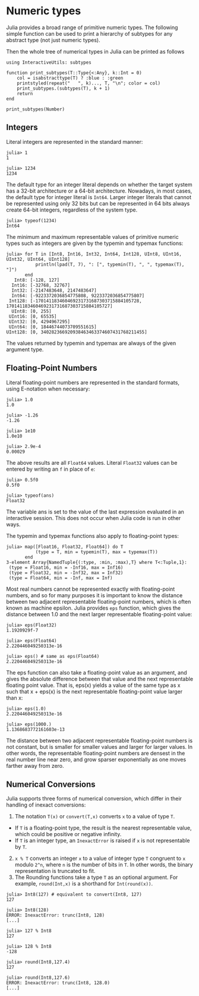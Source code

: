 # Numeric types

Julia provides a broad range of primitive numeric types. The following simple function can be used to print a hierarchy of subtypes for any abstract type (not just numeric types).

Then the whole tree of numerical types in Julia can be printed as follows

```@repl
using InteractiveUtils: subtypes

function print_subtypes(T::Type{<:Any}, k::Int = 0)
    col = isabstracttype(T) ? :blue : :green
    printstyled(repeat("   ", k)..., T, "\n"; color = col)
    print_subtypes.(subtypes(T), k + 1)
    return
end

print_subtypes(Number)
```

## Integers

Literal integers are represented in the standard manner:

```jldoctest
julia> 1
1

julia> 1234
1234
```

The default type for an integer literal depends on whether the target system has a 32-bit architecture or a 64-bit architecture. Nowadays, in most cases, the default type for integer literal is `Int64`. Larger integer literals that cannot be represented using only 32 bits but can be represented in 64 bits always create 64-bit integers, regardless of the system type.

```jldoctest
julia> typeof(1234)
Int64
```

The minimum and maximum representable values of primitive numeric types such as integers are given by the typemin and typemax functions:

```jldoctest
julia> for T in [Int8, Int16, Int32, Int64, Int128, UInt8, UInt16, UInt32, UInt64, UInt128]
           println(lpad(T, 7), ": [", typemin(T), ", ", typemax(T), "]")
       end
   Int8: [-128, 127]
  Int16: [-32768, 32767]
  Int32: [-2147483648, 2147483647]
  Int64: [-9223372036854775808, 9223372036854775807]
 Int128: [-170141183460469231731687303715884105728, 170141183460469231731687303715884105727]
  UInt8: [0, 255]
 UInt16: [0, 65535]
 UInt32: [0, 4294967295]
 UInt64: [0, 18446744073709551615]
UInt128: [0, 340282366920938463463374607431768211455]
```

The values returned by typemin and typemax are always of the given argument type.


## Floating-Point Numbers

Literal floating-point numbers are represented in the standard formats, using E-notation when necessary:

```jldoctest
julia> 1.0
1.0

julia> -1.26
-1.26

julia> 1e10
1.0e10

julia> 2.9e-4
0.00029
```

The above results are all `Float64` values. Literal `Float32` values can be entered by writing an `f` in place of `e`:

```jldoctest
julia> 0.5f0
0.5f0

julia> typeof(ans)
Float32
```

The variable ans is set to the value of the last expression evaluated in an interactive session. This does not occur when Julia code is run in other ways.

The typemin and typemax functions also apply to floating-point types:

```jldoctest
julia> map([Float16, Float32, Float64]) do T
           (type = T, min = typemin(T), max = typemax(T))
       end
3-element Array{NamedTuple{(:type, :min, :max),T} where T<:Tuple,1}:
 (type = Float16, min = -Inf16, max = Inf16)
 (type = Float32, min = -Inf32, max = Inf32)
 (type = Float64, min = -Inf, max = Inf)
```

Most real numbers cannot be represented exactly with floating-point numbers, and so for many purposes it is important to know the distance between two adjacent representable floating-point numbers, which is often known as machine epsilon. Julia provides `eps` function, which gives the distance between 1.0 and the next larger representable floating-point value:

```jldoctest
julia> eps(Float32)
1.1920929f-7

julia> eps(Float64)
2.220446049250313e-16

julia> eps() # same as eps(Float64)
2.220446049250313e-16
```

The eps function can also take a floating-point value as an argument, and gives the absolute difference between that value and the next representable floating point value. That is, eps(x) yields a value of the same type as x such that x + eps(x) is the next representable floating-point value larger than x:

```jldoctest
julia> eps(1.0)
2.220446049250313e-16

julia> eps(1000.)
1.1368683772161603e-13
```

The distance between two adjacent representable floating-point numbers is not constant, but is smaller for smaller values and larger for larger values. In other words, the representable floating-point numbers are densest in the real number line near zero, and grow sparser exponentially as one moves farther away from zero.

## Numerical Conversions

Julia supports three forms of numerical conversion, which differ in their handling of inexact conversions:

1. The notation `T(x)` or `convert(T,x)` converts `x` to a value of type `T`.
  - If `T` is a floating-point type, the result is the nearest representable value, which could be positive or negative infinity.
  - If `T` is an integer type, an `InexactError` is raised if `x` is not representable by `T`.
2. `x % T` converts an integer `x` to a value of integer type `T` congruent to `x` modulo `2^n`, where `n` is the number of bits in `T`. In other words, the binary representation is truncated to fit.
3. The Rounding functions take a type `T` as an optional argument. For example, `round(Int,x)` is a shorthand for `Int(round(x))`.

```jldoctest
julia> Int8(127) # equivalent to convert(Int8, 127)
127

julia> Int8(128)
ERROR: InexactError: trunc(Int8, 128)
[...]

julia> 127 % Int8
127

julia> 128 % Int8
-128

julia> round(Int8,127.4)
127

julia> round(Int8,127.6)
ERROR: InexactError: trunc(Int8, 128.0)
[...]
```
